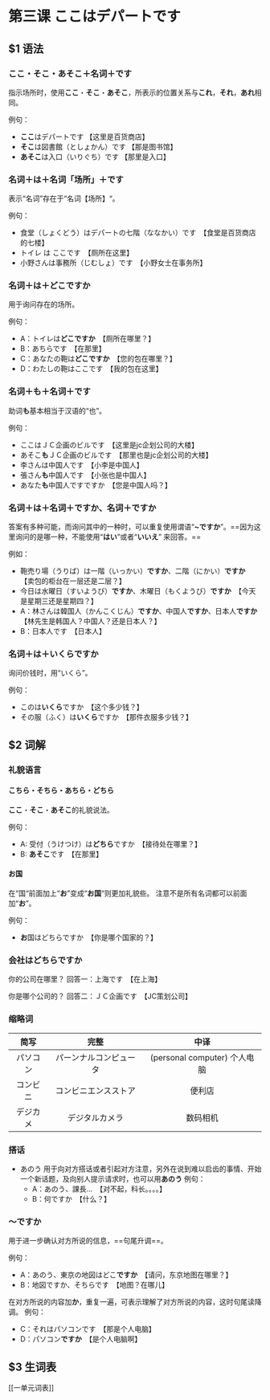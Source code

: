# 第三课 ここはデパートです
## $1 语法
### ここ・そこ・あそこ＋名词＋です
指示场所时，使用**ここ**・**そこ**・**あそこ**，所表示的位置关系与**これ**，**それ**，**あれ**相同。

例句：
- **ここ**はデパートです  【这里是百货商店】
- **そこ**は図書館（としょかん）です   【那是图书馆】
- **あそこ**は入口（いりぐち）です   【那里是入口】

### 名词＋は＋名词「场所」＋です
表示“名词”存在于“名词【场所】“。

例句：
- 食堂（しょくどう）はデパートの七階（ななかい）です　【食堂是百货商店的七楼】
- トイレ は ここです　【厕所在这里】
- 小野さんは事務所（じむしょ）です　【小野女士在事务所】

### 名词＋は＋どこですか
用于询问存在的场所。

例句：
- A：トイレは**どこですか**　【厕所在哪里？】
- B：あちらです　【在那里】
- C：あなたの鞄は**どこですか**　【您的包在哪里？】
- D：わたしの鞄はここです　【我的包在这里】

### 名词＋も＋名词＋です
助词**も**基本相当于汉语的“也”。

例句：
- ここはＪＣ企画のビルです　【这里是jc企划公司的大楼】
- あそこ**も**ＪＣ企画のビルです　【那里也是jc企划公司的大楼】
- 李さんは中国人です　【小李是中国人】
- 張さん**も**中国人です　【小张也是中国人】
- あなた**も**中国人ですですか　【您是中国人吗？】

### 名词＋は＋名词＋ですか、名词＋ですか
答案有多种可能，而询问其中的一种时，可以重复使用谓语“**~ですか**”。==因为这里询问的是哪一种，不能使用“**はい**”或者“**いいえ**” 来回答。==

例如：
- 鞄売り場（うりば）は一階（いっかい）**ですか**、二階（にかい）**ですか**　【卖包的柜台在一层还是二层？】
- 今日は水曜日（すいようび）**ですか**、木曜日（もくようび）**ですか**　【今天是星期三还是星期四？】
- A：林さんは韓国人（かんこくじん）**ですか**、中国人**ですか**、日本人**ですか**　【林先生是韩国人？中国人？还是日本人？】
- B：日本人です　【日本人】

### 名词＋は＋いくらですか
询问价钱时，用“いくら”。

例句：
- このは**いくら**ですか　【这个多少钱？】
- その服（ふく）は**いくら**ですか　【那件衣服多少钱？】

## $2 词解
### 礼貌语言
#### こちら・そちら・あちら・どちら
**ここ**・**そこ**・**あそこ**的礼貌说法。

例句：
- A: 受付（うけつけ）は**どちら**ですか　【接待处在哪里？】
- B: **あそこ**です　【在那里】

#### お国
在“国“前面加上“**お**”变成“**お国**“则更加礼貌些。
注意不是所有名词都可以前面加“**お**”。

例句：
- **お**国はどちらですか　【你是哪个国家的？】

### 会社はどちらですか
你的公司在哪里？
回答一：上海です　【在上海】

你是哪个公司的？
回答二：ＪＣ企画です　【JC策划公司】

### 缩略词
| 简写 | 完整 | 中译 |
| :----: | :----: | :----: |
|  パソコン | パーンナルコンピュータ | (personal computer) 个人电脑 |
| コンビニ | コンビニエンスストア | 便利店 |
| デジカメ | デジタルカメラ | 数码相机 |

### 搭话
- あのう
	用于向对方搭话或者引起对方注意，另外在说到难以启齿的事情、开始一个新话题，及向别人提示请求时，也可以用**あのう**
	例句：
	- A：あのう、課長...　【对不起，科长。。。。】
	- B：何ですか　【什么？】
	
### ～ですか
用于进一步确认对方所说的信息，==句尾升调==。

例句：
- A：あのう、東京の地図はどこ**ですか**　【请问，东京地图在哪里？】
- B：地図ですか、そちらです　【地图？在哪儿】

在对方所说的内容加**か**，重复一遍，可表示理解了对方所说的内容，这时句尾读降调。
例句：
- C：それはパソコンです　【那是个人电脑】
- D：パソコン**ですか**　【是个人电脑啊】

## $3 生词表
[[一单元词表]]